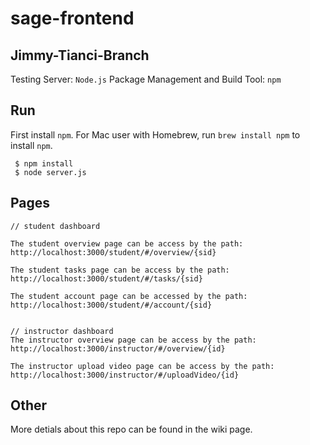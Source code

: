 # sage-frontend

## Jimmy-Tianci-Branch
Testing Server:  `Node.js`
Package Management and Build Tool: `npm`

## Run
First install `npm`. For Mac user with Homebrew, run `brew install npm` to install `npm`.
```
 $ npm install
 $ node server.js
```

## Pages
```
// student dashboard

The student overview page can be access by the path:
http://localhost:3000/student/#/overview/{sid}

The student tasks page can be access by the path:
http://localhost:3000/student/#/tasks/{sid}

The student account page can be accessed by the path:
http://localhost:3000/student/#/account/{sid}


// instructor dashboard
The instructor overview page can be access by the path:
http://localhost:3000/instructor/#/overview/{id}

The instructor upload video page can be access by the path:
http://localhost:3000/instructor/#/uploadVideo/{id}

```
## Other
More detials about this repo can be found in the wiki page. 
